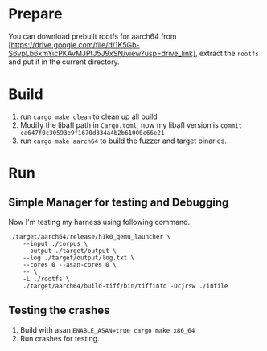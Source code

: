 # Prepare
You can download prebuilt rootfs for aarch64 from [https://drive.google.com/file/d/1K5Gb-S6vpLb6xmYicPKAvMJPtJ5J9xSN/view?usp=drive_link], extract the `rootfs` and put it in the current directory.

# Build
1. run `cargo make clean` to clean up all build
2. <Optional> Modify the libafl path in `Cargo.toml`, now my libafl version is `commit ca647f0c30593e9f1670d334a4b2b61000c66e21` 
3. run `cargo make aarch64` to build the fuzzer and target binaries.

# Run
## Simple Manager for testing and Debugging
Now I'm testing my harness using following command.
```
./target/aarch64/release/h1k0_qemu_launcher \
    --input ./corpus \
    --output ./target/output \
    --log ./target/output/log.txt \
    --cores 0 --asan-cores 0 \
    -- \
    -L ./rootfs \
    ./target/aarch64/build-tiff/bin/tiffinfo -Dcjrsw ./infile
```

## Testing the crashes
1. Build with asan `ENABLE_ASAN=true cargo make x86_64`
2. Run crashes for testing.